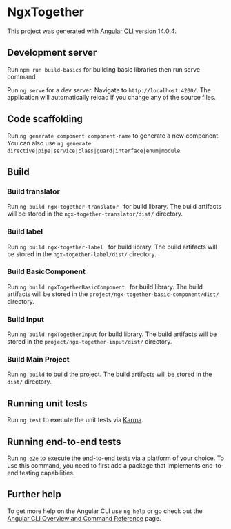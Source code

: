 # NgxTogether

This project was generated with [Angular CLI](https://github.com/angular/angular-cli) version 14.0.4.

## Development server

Run `npm run build-basics` for building basic libraries then run serve command

Run `ng serve` for a dev server. Navigate to `http://localhost:4200/`. The application will automatically reload if you change any of the source files.


## Code scaffolding

Run `ng generate component component-name` to generate a new component. You can also use `ng generate directive|pipe|service|class|guard|interface|enum|module`.

## Build

### Build translator
Run `ng build ngx-together-translator ` for build library. The build artifacts will be stored in the `ngx-together-translator/dist/` directory. 

### Build label
Run `ng build ngx-together-label ` for build library. The build artifacts will be stored in the `ngx-together-label/dist/` directory. 

### Build BasicComponent
Run `ng build ngxTogetherBasicComponent ` for build library. The build artifacts will be stored in the `project/ngx-together-basic-component/dist/` directory. 

### Build Input
Run `ng build ngxTogetherInput` for build library. The build artifacts will be stored in the `project/ngx-together-input/dist/` directory. 

### Build Main Project
Run `ng build` to build the project. The build artifacts will be stored in the `dist/` directory.

## Running unit tests

Run `ng test` to execute the unit tests via [Karma](https://karma-runner.github.io).

## Running end-to-end tests

Run `ng e2e` to execute the end-to-end tests via a platform of your choice. To use this command, you need to first add a package that implements end-to-end testing capabilities.

## Further help

To get more help on the Angular CLI use `ng help` or go check out the [Angular CLI Overview and Command Reference](https://angular.io/cli) page.
